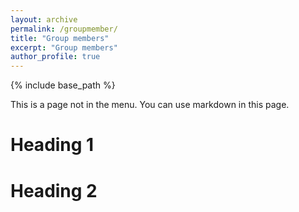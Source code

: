 ```yaml
---
layout: archive
permalink: /groupmember/
title: "Group members"
excerpt: "Group members"
author_profile: true
---
```


{% include base_path %}

This is a page not in the menu. You can use markdown in this page.

Heading 1
======

Heading 2
======
